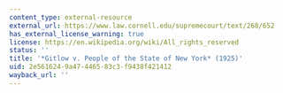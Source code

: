 ```yaml
---
content_type: external-resource
external_url: https://www.law.cornell.edu/supremecourt/text/268/652
has_external_license_warning: true
license: https://en.wikipedia.org/wiki/All_rights_reserved
status: ''
title: '*Gitlow v. People of the State of New York* (1925)'
uid: 2e561624-9a47-4465-83c3-f9438f421412
wayback_url: ''
---
```

